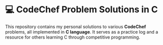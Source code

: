 # 💻 CodeChef Problem Solutions in C

This repository contains my personal solutions to various **CodeChef** problems, all implemented in **C language**. It serves as a practice log and a resource for others learning C through competitive programming.
